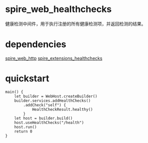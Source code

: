 # spire_web_healthchecks
健康检测中间件，用于执行注册的所有健康检测项，并返回检测的结果。

# dependencies

[spire_web_http](https://gitcode.com/spire/spire_web_http.git)
[spire_extensions_healthchecks](https://gitcode.com/spire/spire_extensions_healthchecks.git)  

# quickstart

``` cangjie
main() {
    let builder = WebHost.createBuilder()
    builder.services.addHealthChecks()
        .addCheck("self") {
            HealthCheckResult.healthy()
        }
    let host = builder.build()
    host.useHealthChecks("/health")
    host.run()
    return 0
}
```